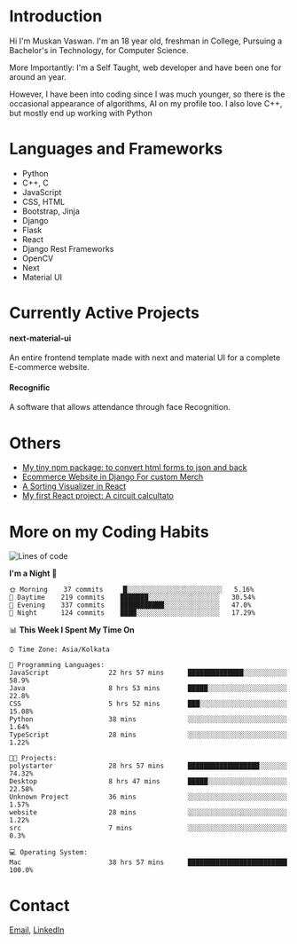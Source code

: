 <!-- - I’m currently working on:
&nbsp;&nbsp;&nbsp;&nbsp;&nbsp;&nbsp; *Circuits*[https://muskanvaswan.github.io/circuits] which, as the name suggests,  is a calculator for solving circuits with ease. This is my first React project
#### I’m currently learning : 
&nbsp;&nbsp;&nbsp;&nbsp;&nbsp;&nbsp; React.js
#### Ask me about:
&nbsp;&nbsp;&nbsp;&nbsp;&nbsp;&nbsp; Anything
#### How to reach me:
&nbsp;&nbsp;&nbsp;&nbsp;&nbsp;&nbsp; Email[mailto:muskanvaswan@gmail.com] LinkedIn[https://www.linkedin.com/in/muskan-vaswan?lipi=urn%3Ali%3Apage%3Ad_flagship3_profile_view_base_contact_details%3B%2FQpdlv5fQ12Ru4DkW2TysA%3D%3D]
#### Pronouns:
&nbsp;&nbsp;&nbsp;&nbsp;&nbsp;&nbsp; Her -->

# Introduction
Hi I'm Muskan Vaswan.
I'm an 18 year old,
freshman in College,
Pursuing a Bachelor's in Technology, for Computer Science.

More Importantly: I'm a Self Taught, web developer and have been one for around an year.

However, I have been into coding since I was much younger, so there is the occasional appearance of algorithms, AI on my profile too. I also love C++, but mostly end up working with Python


# Languages and Frameworks

- Python
- C++, C
- JavaScript
- CSS, HTML 
- Bootstrap, Jinja
- Django
- Flask
- React 
- Django Rest Frameworks
- OpenCV
- Next
- Material UI

# Currently Active Projects

#### next-material-ui
An entire frontend template made with next and material UI for a complete E-commerce website.

#### Recognific
A software that allows attendance through face Recognition.

# Others
- [My tiny npm package: to convert html forms to json and back](https://www.npmjs.com/package/forms-dynamically)
- [Ecommerce Website in Django For custom Merch](https://merch-commerce.herokuapp.com/)
- [A Sorting Visualizer in React](https://muskanvaswan.github.io/SortingVisualizer/)
- [My first React project: A circuit calcultato](https://muskanvaswan.github.io/circuits)

# More on my Coding Habits

<!--START_SECTION:waka-->
![Lines of code](https://img.shields.io/badge/From%20Hello%20World%20I%27ve%20Written-187894%20lines%20of%20code-blue)

**I'm a Night 🦉** 

```text
🌞 Morning    37 commits     █░░░░░░░░░░░░░░░░░░░░░░░░   5.16% 
🌆 Daytime    219 commits    ███████░░░░░░░░░░░░░░░░░░   30.54% 
🌃 Evening    337 commits    ███████████░░░░░░░░░░░░░░   47.0% 
🌙 Night      124 commits    ████░░░░░░░░░░░░░░░░░░░░░   17.29%

```


📊 **This Week I Spent My Time On** 

```text
⌚︎ Time Zone: Asia/Kolkata

💬 Programming Languages: 
JavaScript               22 hrs 57 mins      ██████████████░░░░░░░░░░░   58.9% 
Java                     8 hrs 53 mins       █████░░░░░░░░░░░░░░░░░░░░   22.8% 
CSS                      5 hrs 52 mins       ███░░░░░░░░░░░░░░░░░░░░░░   15.08% 
Python                   38 mins             ░░░░░░░░░░░░░░░░░░░░░░░░░   1.64% 
TypeScript               28 mins             ░░░░░░░░░░░░░░░░░░░░░░░░░   1.22%

🐱‍💻 Projects: 
polystarter              28 hrs 57 mins      ██████████████████░░░░░░░   74.32% 
Desktop                  8 hrs 47 mins       █████░░░░░░░░░░░░░░░░░░░░   22.58% 
Unknown Project          36 mins             ░░░░░░░░░░░░░░░░░░░░░░░░░   1.57% 
website                  28 mins             ░░░░░░░░░░░░░░░░░░░░░░░░░   1.22% 
src                      7 mins              ░░░░░░░░░░░░░░░░░░░░░░░░░   0.3%

💻 Operating System: 
Mac                      38 hrs 57 mins      █████████████████████████   100.0%

```


<!--END_SECTION:waka-->

# Contact

[Email](mailto:muskanvaswan@gmail.com), [LinkedIn](https://www.linkedin.com/in/muskan-vaswan?lipi=urn%3Ali%3Apage%3Ad_flagship3_profile_view_base_contact_details%3B%2FQpdlv5fQ12Ru4DkW2TysA%3D%3D)



